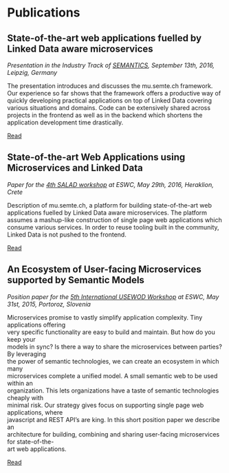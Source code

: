 # Publications

## State-of-the-art web applications fuelled by Linked Data aware microservices

*Presentation in the Industry Track of [SEMANTICS](http://2016.semantics.cc/), September 13th, 2016, Leipzig, Germany*

The presentation introduces and discusses the mu.semte.ch framework. Our experience so far shows that the framework offers a productive way of quickly developing practical applications on top of Linked Data covering various situations and domains. Code can be extensively shared across projects in the frontend as well as in the backend which shortens the application development time drastically.

[Read](http://www.slideshare.net/AadVersteden/musemtech-a-journey-from-tenforces-perspective-semantics2016)



## State-of-the-art Web Applications using Microservices and Linked Data

*Paper for the [4th SALAD workshop](http://salad2016.linked.services/) at ESWC, May 29th, 2016, Heraklion, Crete*

Description of mu.semte.ch, a platform for building state-of-the-art web applications fuelled by Linked Data aware microservices. The platform assumes a mashup-like construction of single page web applications which consume various services. In order to reuse tooling built in the community, Linked Data is not pushed to the frontend.

[Read](http://ceur-ws.org/Vol-1629/paper4.pdf)



## An Ecosystem of User-facing Microservices supported by Semantic Models

*Position paper for the [5th International USEWOD Workshop](http://usewod.org/usewod2015.html) at ESWC, May 31st, 2015, Portoroz, Slovenia*

Microservices promise to vastly simplify application complexity. Tiny applications offering  
very specific functionality are easy to build and maintain. But how do you keep your  
models in sync? Is there a way to share the microservices between parties? By leveraging  
the power of semantic technologies, we can create an ecosystem in which many  
microservices complete a unified model. A small semantic web to be used within an  
organization. This lets organizations have a taste of semantic technologies cheaply with  
minimal risk. Our strategy gives focus on supporting single page web applications, where  
javascript and REST API’s are king. In this short position paper we describe an  
architecture for building, combining and sharing user-facing microservices for state-of-the-  
art web applications.

[Read](http://usewod.org/files/workshops/2015/papers/USEWOD15_versteden_pauwels_papantaniou.pdf)

